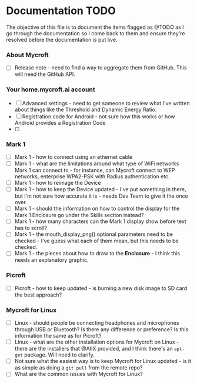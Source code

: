 # Documentation TODO

The objective of this file is to document the items flagged as @TODO as I go through the documentation so I come back to them and ensure they're resolved before the documentation is put live.

### About Mycroft

- [ ] Release note - need to find a way to aggregate them from GitHub. This will need the GitHub API.


### Your home.mycroft.ai account

- [ ] Advanced settings - need to get someone to review what I've written about things like the Threshold and Dynamic Energy Ratio.
- [ ] Registration code for Android - not sure how this works or how Android provides a Registration Code
- [ ]

### Mark 1

- [ ] Mark 1 - how to connect using an ethernet cable
- [ ] Mark 1 - what are the limitations around what type of WiFi networks Mark 1 can connect to - for instance, can Mycroft connect to WEP networks, enterprise WPA2-PSK with Radius authentication etc.
- [ ] Mark 1 - how to reimage the Device
- [ ] Mark 1 - how to keep the Device updated - I've put something in there, but I'm not sure how accurate it is - needs Dev Team to give it the once over.
- [ ] Mark 1 - should the information on how to control the display for the Mark 1 Enclosure go under the Skills section instead?
- [ ] Mark 1 - how many characters can the Mark 1 display show before text has to scroll?
- [ ] Mark 1 - the mouth_display_png() optional parameters need to be checked - I've guess what each of them mean, but this needs to be checked.
- [ ] Mark 1 - the pieces about how to draw to the **Enclosure** - I think this needs an explanatory graphic. 

### Picroft

- [ ] Picroft - how to keep updated - is burning a new disk image to SD card the best approach?

### Mycroft for Linux

- [ ] Linux - should people be connecting headphones and microphones through USB or Bluetooth? Is there any difference or preference? Is this information the same as for Picroft?
- [ ] Linux - what are the other installation options for Mycroft on Linux - there are the installers that @AIIX provided, and I think there's an `apt-get` package. Will need to clarify.
- [ ] Not sure what the easiest way is to keep Mycroft for Linux updated - is it as simple as doing a `git pull` from the remote repo?
- [ ] What are the common issues with Mycroft for Linux?
